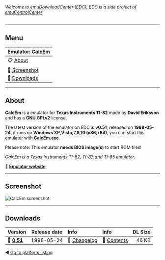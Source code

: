 ###### Welcome to [emuDownloadCenter (EDC)](https://github.com/PhoenixInteractiveNL/emuDownloadCenter/wiki/), EDC is a side project of [emuControlCenter](https://github.com/PhoenixInteractiveNL/emuControlCenter/wiki/)
***
## Menu
| **Emulator: CalcEm** |
|:---------|
| :clipboard: [About](#about) |
| :sunrise: [Screenshot](#screenshot) |
| :floppy_disk: [Downloads](#downloads) |
***
## About
**CalcEm** is a emulator for **Texas Instruments TI-82** made by **David Eriksson** and has a **GNU GPLv2** license.

The latest version of the emulator on EDC is **v0.51**, released on **1998-05-24**, it runs on **Windows XP,Vista,7,8,10 (x86,x64)**, you can start this emulator with **CalcEm.exe**.

Please note: This emulator **needs BIOS image(s)** to start ROM files!

_CalcEm is a Texas Instruments TI-82, TI-83 and TI-85 emulator._

:link: [**Emulator website**](http://calcem.sourceforge.net/calcem/)
***
## Screenshot
![](https://raw.githubusercontent.com/PhoenixInteractiveNL/emuDownloadCenter/master/hooks/calcem/screen.jpg "CalcEm screenshot.")
***
## Downloads
| Version  | Release date  | Info       | Info       | DL Size    |
|:---------|:-------------:|:-----------|:-----------|-----------:|
| :floppy_disk: [**0.51**](https://github.com/PhoenixInteractiveNL/edc-repo0005/raw/master/calcem/0.51.7z) | 1998-05-24 | :page_facing_up: [Changelog](https://github.com/PhoenixInteractiveNL/edc-repo0005/blob/master/calcem/0.51_changelog.txt) | :mag_right: [Contents](https://github.com/PhoenixInteractiveNL/edc-repo0005/blob/master/calcem/0.51_contents.txt) | 46 KB |

:arrow_backward: [Go to platform listing](https://github.com/PhoenixInteractiveNL/emuDownloadCenter/wiki/EDC-Platform-List)

